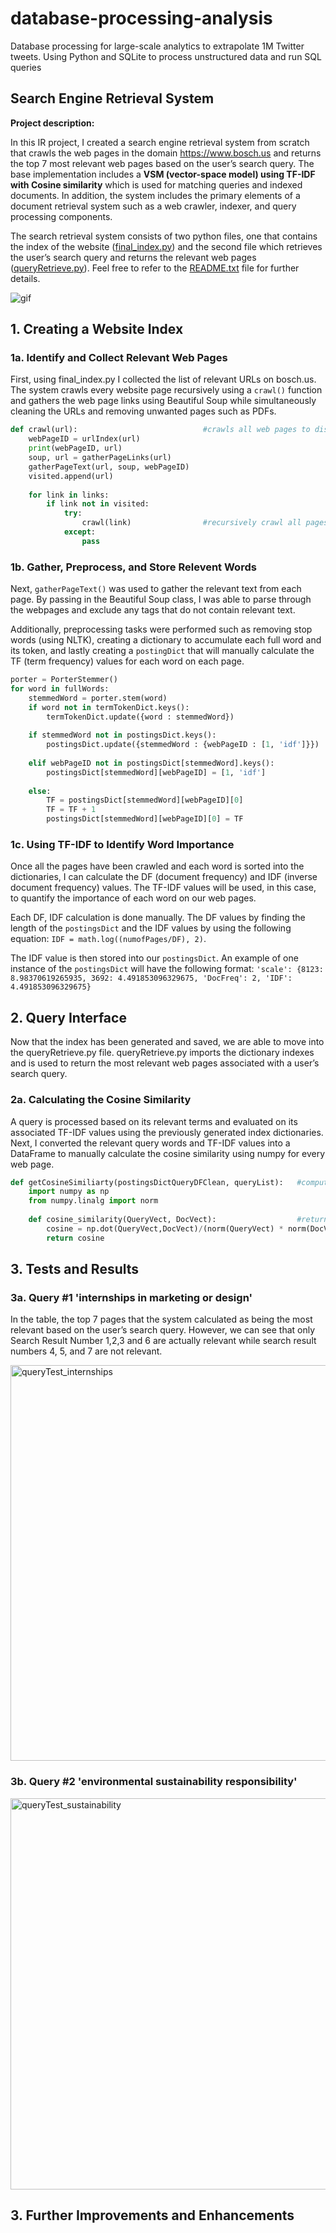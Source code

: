 # database-processing-analysis
Database processing for large-scale analytics to extrapolate 1M Twitter tweets. Using Python and SQLite to process unstructured data and run SQL queries 
## Search Engine Retrieval System 

**Project description:** 

In this IR project, I created a search engine retrieval system from scratch that crawls the web pages in the domain https://www.bosch.us and returns the top 7 most relevant web pages based on the user’s search query. The base implementation includes a **VSM (vector-space model) using TF-IDF with Cosine similarity** which is used for matching queries and indexed documents. In addition, the system includes the primary elements of a document retrieval system such as a web crawler, indexer, and query processing components. 

The search retrieval system consists of two python files, one that contains the index of the website ([final_index.py](https://github.com/eclark15/intelligent_information_retrieval/blob/c6f9a69339e48d05afc0749053f34ca27af04d95/python_files/final_index.py)) and the second file which retrieves the user’s search query and returns the relevant web pages ([queryRetrieve.py](https://github.com/eclark15/intelligent_information_retrieval/blob/c6f9a69339e48d05afc0749053f34ca27af04d95/python_files/queryRetrieve.py)). Feel free to refer to the [README.txt](https://github.com/eclark15/intelligent_information_retrieval/blob/c509d128820c353551ca44f0741f26c7edd1a641/python_files/README.txt) file for further details. 

![gif](https://user-images.githubusercontent.com/50348032/160918448-38bbac51-cba0-4f9c-b353-c022873711f3.gif)

## 1. Creating a Website Index 
### 1a. Identify and Collect Relevant Web Pages

First, using final_index.py I collected the list of relevant URLs on bosch.us. The system crawls every website page recursively using a `crawl()` function and gathers the web page links using Beautiful Soup while simultaneously cleaning the URLs and removing unwanted pages such as PDFs.

```python
def crawl(url):                            #crawls all web pages to discover all page links and content 
    webPageID = urlIndex(url)  
    print(webPageID, url)                  
    soup, url = gatherPageLinks(url)                  
    gatherPageText(url, soup, webPageID)      
    visited.append(url)                     
    
    for link in links:            
        if link not in visited:   
            try:
                crawl(link)                #recursively crawl all pages 
            except:
                pass
```

### 1b. Gather, Preprocess, and Store Relevent Words 

Next, `gatherPageText()` was used to gather the relevant text from each page. By passing in the Beautiful Soup class, I was able to parse through the webpages and exclude any tags that do not contain relevant text. 

Additionally, preprocessing tasks were performed such as removing stop words (using NLTK), creating a dictionary to accumulate each full word and its token, and lastly creating a `postingDict` that will manually calculate the TF (term frequency) values for each word on each page. 

```python
porter = PorterStemmer()
for word in fullWords:                      
    stemmedWord = porter.stem(word)        
    if word not in termTokenDict.keys(): 
        termTokenDict.update({word : stemmedWord})                     #updating dictionary with full word + token word
    
    if stemmedWord not in postingsDict.keys():                         #brand new word in our postings dict
        postingsDict.update({stemmedWord : {webPageID : [1, 'idf']}})  #stemmed word : {webpageID :[TF, IDF], DocFreq : DF}
    
    elif webPageID not in postingsDict[stemmedWord].keys():            #if the term is in dictionary but has not appeared in current document
        postingsDict[stemmedWord][webPageID] = [1, 'idf']
        
    else:
        TF = postingsDict[stemmedWord][webPageID][0]                   #updating the term frequency value if the term has appeared on the current page already 
        TF = TF + 1 
        postingsDict[stemmedWord][webPageID][0] = TF
```

### 1c. Using TF-IDF to Identify Word Importance 

Once all the pages have been crawled and each word is sorted into the dictionaries, I can calculate the DF (document frequency) and IDF (inverse document frequency) values. The TF-IDF values will be used, in this case, to quantify the importance of each word on our web pages. 

Each DF, IDF calculation is done manually. The DF values by finding the length of the `postingsDict` and the IDF values by using the following equation: `IDF = math.log((numofPages/DF), 2)`. 

The IDF value is then stored into our `postingsDict`. An example of one instance of the `postingsDict` will have the following format: 
`'scale': {8123: 8.98370619265935, 3692: 4.491853096329675, 'DocFreq': 2, 'IDF': 4.491853096329675} `

## 2. Query Interface 
Now that the index has been generated and saved, we are able to move into the queryRetrieve.py file. queryRetrieve.py imports the dictionary indexes and is used to return the most relevant web pages associated with a user’s search query. 

### 2a. Calculating the Cosine Similarity
A query is processed based on its relevant terms and evaluated on its associated TF-IDF values using the previously generated index dictionaries. Next, I converted the relevant query words and TF-IDF values into a DataFrame to manually calculate the cosine similarity using numpy for every web page. 

```python
def getCosineSimiliarty(postingsDictQueryDFClean, queryList):   #computing cosine similarity between our query and all website pages
    import numpy as np
    from numpy.linalg import norm
    
    def cosine_similarity(QueryVect, DocVect):                  #returns cosine similarity when 2 lists are entered 
        cosine = np.dot(QueryVect,DocVect)/(norm(QueryVect) * norm(DocVect))
        return cosine

```
## 3. Tests and Results
### 3a. Query #1 'internships in marketing or design'
In the table, the top 7 pages that the system calculated as being the most relevant based on the user’s search query. However, we can see that only Search Result Number 1,2,3 and 6 are actually relevant while search result numbers 4, 5, and 7 are not relevant. 

<img width="633" alt="queryTest_internships" src="https://user-images.githubusercontent.com/50348032/160932829-75c72d00-7fdb-4b78-a462-0c25a1e66dc2.png">

### 3b. Query #2 'environmental sustainability responsibility'
<img width="626" alt="queryTest_sustainability" src="https://user-images.githubusercontent.com/50348032/160932842-6a392452-855b-4663-9534-fd0ff035688e.png">

## 3. Further Improvements and Enhancements






